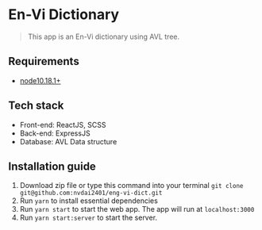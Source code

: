 # En-Vi Dictionary

> This app is an En-Vi dictionary using AVL tree.

## Requirements

- [node10.18.1+](https://nodejs.org/en/)

## Tech stack 
- Front-end: ReactJS, SCSS
- Back-end: ExpressJS
- Database: AVL Data structure

## Installation guide
 1. Download zip file or type this command into your terminal `git clone git@github.com:nvdai2401/eng-vi-dict.git`
 2. Run `yarn` to install essential dependencies
 3. Run `yarn start` to start the web app. The app will run at `localhost:3000`
 4. Run `yarn start:server` to start the server. 